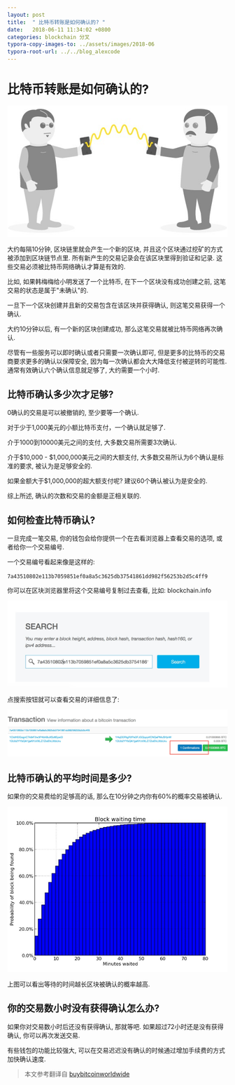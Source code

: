 ```yaml
---
layout: post
title:  " 比特币转账是如何确认的? "
date:   2018-06-11 11:34:02 +0800
categories: blockchain 分叉
typora-copy-images-to: ../assets/images/2018-06
typora-root-url: ../../blog_alexcode
---
```



# 比特币转账是如何确认的?

![](/assets/images/2018-06/2018-06-11-142444.jpg)

大约每隔10分钟, 区块链里就会产生一个新的区块,  并且这个区块通过挖矿的方式被添加到区块链节点里.  所有新产生的交易记录会在该区块里得到验证和记录.   这些交易必须被比特币网络确认才算是有效的. 



比如, 如果韩梅梅给小明发送了一个比特币, 在下一个区块没有成功创建之前, 这笔交易的状态是属于"未确认"的. 

一旦下一个区块创建并且新的交易包含在该区块并获得确认, 则这笔交易获得一个确认. 

大约10分钟以后, 有一个新的区块创建成功, 那么这笔交易就被比特币网络再次确认. 

尽管有一些服务可以即时确认或者只需要一次确认即可, 但是更多的比特币的交易商要求更多的确认以保障安全, 因为每一次确认都会大大降低支付被逆转的可能性. 通常有效确认六个确认信息就足够了, 大约需要一个小时. 



## 比特币确认多少次才足够?

0确认的交易是可以被撤销的, 至少要等一个确认. 



对于少于1,000美元的小额比特币支付，一个确认就足够了.



介于1000到10000美元之间的支付, 大多数交易所需要3次确认. 



介于$10,000 - $1,000,000美元之间的大额支付, 大多数交易所认为6个确认是标准的要求, 被认为是足够安全的. 



如果金额大于$1,000,000的超大额支付呢? 建议60个确认被认为是安全的. 



综上所述, 确认的次数和交易的金额是正相关联的. 



## 如何检查比特币确认?

一旦完成一笔交易, 你的钱包会给你提供一个在去看浏览器上查看交易的选项, 或者给你一个交易编号. 



一个交易编号看起来像是这样的:

`7a43510802e113b7059851ef0a8a5c3625db37541861dd982f56253b2d5c4ff9`



你可以在区块浏览器里将这个交易编号复制过去查看,  比如: blockchain.info

![](/assets/images/2018-06/2018-06-11-133136.jpg)

点搜索按钮就可以查看交易的详细信息了:

![](/assets/images/2018-06/2018-06-11-133937.jpg)



## 比特币确认的平均时间是多少?

如果你的交易费给的足够高的话, 那么在10分钟之内你有60%的概率交易被确认. 

![](/assets/images/2018-06/2018-06-11-134143.jpg)

上图可以看出等待的时间越长区块被确认的概率越高. 



## 你的交易数小时没有获得确认怎么办?

如果你对交易数小时后还没有获得确认, 那就等吧. 如果超过72小时还是没有获得确认, 你可以再次发送交易. 

有些钱包的功能比较强大, 可以在交易迟迟没有确认的时候通过增加手续费的方式加快确认速度. 



> 本文参考翻译自 [buybitcoinworldwide](https://www.buybitcoinworldwide.com/confirmations/)